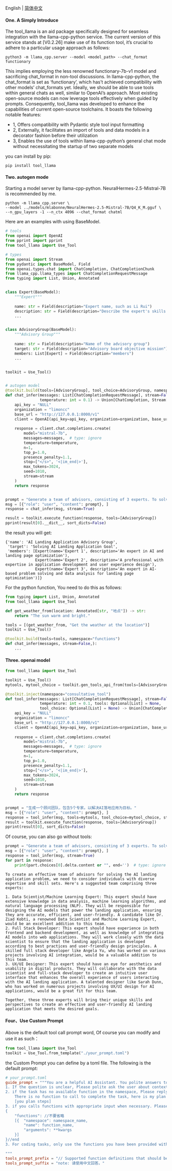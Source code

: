 English | [简体中文](readme_cn.md)

#### One. A Simply Introduce

The tool_llama is an aid package specifically designed for seamless integration with the llama-cpp-python service. The current version of this service stands at [V0.2.26] make use of its function tool, it’s crucial to adhere to a particular usage approach as follows:

```shell
python3 -m llama_cpp.server --model <model_path> --chat_format functionary
```

This implies employing the less renowned functionary-7b-v1 model and sacrificing chat_format in non-tool discussions. In llama-cpp-python, the chat_format is set as ‘functionary’, which has’t achieved compatibility with other models’ chat_formats yet. Ideally, we should be able to use tools within general chats as well, similar to OpenAI’s approach. Most existing open-source models can now leverage tools effectively when guided by prompts. Consequently, tool_llama was developed to enhance the capabilities of current open-source toolchains. It boasts the following notable features:


- 1, Offers compatibility with Pydantic style tool input formatting
- 2, Externally, it facilitates an import of tools and data models in a decorator fashion before their utilization
- 3, Enables the use of tools within llama-cpp-python’s general chat mode without necessitating the startup of two separate models

you can install by pip:

```shell
pip install tool_llama
```


#### Two. autogen mode

Starting a model server by llama-cpp-python. NeuralHermes-2.5-Mistral-7B is recommended by me. 

```shell
python -m llama_cpp.server \
--model ../models/mlabonne/NeuralHermes-2.5-Mistral-7B/Q4_K_M.gguf \
--n_gpu_layers -1 --n_ctx 4096 --chat_format chatml
```

Here are an examples with using BaseModel.

```python
# tools
from openai import OpenAI
from pprint import pprint
from tool_llama import Use_Tool

# types
from openai import Stream
from pydantic import BaseModel, Field
from openai.types.chat import ChatCompletion, ChatCompletionChunk
from llama_cpp.llama_types import ChatCompletionRequestMessage
from typing import List, Union, Annotated


class Expert(BaseModel):
    """Expert"""
    
    name: str = Field(description="Expert name, such as Li Rui")
    description: str = Field(description="Describe the expert's skills in as much detail as possible")
    ...


class AdvisoryGroup(BaseModel):
    """Advisory Group"""
    
    name: str = Field(description="Name of the advisory group")
    target: str = Field(description="Advisory board objective mission")
    members: List[Expert] = Field(description="members")
    ...


toolkit = Use_Tool()


# autogen model
@toolkit.build(tools=[AdvisoryGroup], tool_choice=AdvisoryGroup, namespace="consultative_tool")
def chat_infer(messages: List[ChatCompletionRequestMessage], stream=False,
               temperature: int = 0.1) -> Union[ChatCompletion, Stream[ChatCompletionChunk]]:
    api_key = "NULL"
    organization = "limoncc"
    base_url = "http://127.0.0.1:8000/v1"
    client = OpenAI(api_key=api_key, organization=organization, base_url=base_url)
    
    response = client.chat.completions.create(
        model="mistral-7b",
        messages=messages,  # type: ignore
        temperature=temperature,
        n=1,
        top_p=1.0,
        presence_penalty=1.1,
        stop=["</s>", '<|im_end|>'],
        max_tokens=3024,
        seed=1010,
        stream=stream
    )
    return response


prompt = "Generate a team of advisors, consisting of 3 experts. To solve the AI landing application as the goal."
msg = [{"role": "user", "content": prompt}, ]
response = chat_infer(msg, stream=True)

result = toolkit.execute_function(response, tools=[AdvisoryGroup])
pprint(result[0].__dict__, sort_dicts=False)
```

the result you will get:
```shell
{'name': 'AI Landing Application Advisory Group',
 'target': 'Solving AI Landing Application Goal',
 'members': [Expert(name='Expert 1', description='An expert in AI and landing page optimization'),
             Expert(name='Expert 2', description='A professional with expertise in application development and user experience design'),
             Expert(name='Expert 3', description='An expert in AI-based problem solving and data analysis for landing page optimization')]}
```

For the python function, You need to do this as follows:

```python
from typing import List, Union, Annotated
from tool_llama import Use_Tool

def get_weather_from(location: Annotated[str, "地点"]) -> str:
    return "The sun warm and bright."

tools = [(get_weather_from, "Get the weather at the location")]
toolkit = Use_Tool()

@toolkit.build(tools=tools, namespace="functions")
def chat_infer(messages, stream=False,):
    ...
```


#### Three. openai model

```python
from tool_llama import Use_Tool

toolkit = Use_Tool()
mytools, mytool_choice = toolkit.gen_tools_api_from(tools=[AdvisoryGroup], tool_choice=AdvisoryGroup)

@toolkit.inject(namespace="consultative_tool")
def tool_infer(messages: List[ChatCompletionRequestMessage], stream=False, 
               temperature: int = 0.1, tools: Optional[List] = None, 
               tool_choice: Optional[List] = None) -> Union[ChatCompletion, Stream[ChatCompletionChunk]]:
    api_key = "NULL"
    organization = "limoncc"
    base_url = "http://127.0.0.1:8000/v1"
    client = OpenAI(api_key=api_key, organization=organization, base_url=base_url)
    
    response = client.chat.completions.create(
        model="mistral-7b",
        messages=messages,  # type: ignore
        temperature=temperature,
        n=1,
        top_p=1.0,
        presence_penalty=1.1,
        stop=["</s>", '<|im_end|>'],
        max_tokens=3024,
        seed=1010,
        stream=stream
    )
    return response


prompt = "生成一个顾问团队，包含5个专家。以解决AI落地应用为目标。"
msg = [{"role": "user", "content": prompt}, ]
response = tool_infer(msg, tools=mytools, tool_choice=mytool_choice, stream=False)
result = toolkit.execute_function(response, tools=[AdvisoryGroup])
pprint(result[0], sort_dicts=False)
```

Of course, you can also go without tools:

```python
prompt = "Generate a team of advisors, consisting of 3 experts. To solve the AI landing application as the goal."
msg = [{"role": "user", "content": prompt}, ]
response = tool_infer(msg, stream=True)
for part in response:
    print(part.choices[0].delta.content or "", end='')  # type: ignore
```

```shell
To create an effective team of advisors for solving the AI landing application problem, we need to consider individuals with diverse expertise and skill sets. Here's a suggested team comprising three experts:

1. Data Scientist/Machine Learning Expert: This expert should have extensive knowledge in data analysis, machine learning algorithms, and natural language processing (NLP). They will be responsible for designing the AI models that power the landing application, ensuring they are accurate, efficient, and user-friendly. A candidate like Dr. Ziad Kobti, a renowned Data Scientist and Machine Learning Expert, would be an excellent addition to this team.
2. Full Stack Developer: This expert should have experience in both frontend and backend development, as well as knowledge of integrating AI models into web applications. They will work closely with the data scientist to ensure that the landing application is developed according to best practices and user-friendly design principles. A skilled full stack developer like Angela Yu, who has worked on various projects involving AI integration, would be a valuable addition to this team.
3. UX/UI Designer: This expert should have an eye for aesthetics and usability in digital products. They will collaborate with the data scientist and full-stack developer to create an intuitive user interface that enhances the overall experience of users interacting with the AI landing application. A talented designer like Sarah Dunn, who has worked on numerous projects involving UX/UI design for AI applications, would be a great fit for this team.

Together, these three experts will bring their unique skills and perspectives to create an effective and user-friendly AI landing application that meets the desired goals.
```


#### Four、Use Custom Prompt

Above is the default tool call prompt word, Of course you can modify and use it as such：

```python
from tool_llama import Use_Tool
toolkit = Use_Tool.from_template("./your_prompt.toml")
```

the Custom Prompt you can define by a toml file. The following is the default prompt: 

```toml
# your_prompt.toml
guide_prompt = """You are a helpful AI Assistant. You polite answers to the user's questions.
1. If the question is unclear, Please polite ask the user about context.
2. if the task has no available function in the namespace, Please reply:
    There is no function to call to complete the task, here is my plan for completing the task:
    [you plan steps]
3. if you calls functions with appropriate input when necessary. Please strictly reply the following format json to the question. Don't have extra characters.
{
    "functions": //不要省略
    [{  "namespace": namespace_name,
        "name": function_name,
        "arguments": **kwargs
    }]
}//end
3. For coding tasks, only use the functions you have been provided with. Reply TERMINATE when the task is done.

"""
tools_prompt_prefix = "// Supported function definitions that should be called when necessary."
tools_prompt_suffix = "note: 请使用中文回答。"
```





